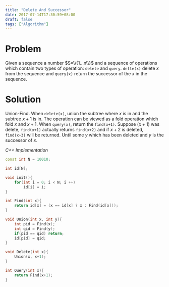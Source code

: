 ```yaml
---
title: "Delete And Successor"
date: 2017-07-14T17:30:59+08:00
draft: false
tags: ["Algorithm"]
---
```


# Problem

Given a sequence a number $S=\\{1...n\\}$ and a sequence of operations which contain two types of operation: `delete` and `query`. `delte(x)` delete $x$ from the sequence and `query(x)` return the successor of the $x$ in the sequence.

# Solution

Union-Find. When `delete(x)`, union the subtree where $x$ is in and the subtree $x+1$ is in. The operation can be viewed as a fold operation which fold $x$ and $x+1$. When `query(x)`, return the `find(x+1)`. Suppose $(x+1)$ was delete, `find(x+1)` actually returns `find(x+2)` and if $x+2$ is deleted, `find(x+3)` will be returned. Until some $y$ which has been deleted and $y$ is the successor of $x$.

*C++ Implementation*

```c++
const int N = 10010;

int id[N];

void init(){
    for(int i = 0; i < N; i ++)
        id[i] = i;
}

int Find(int x){
    return id[x] = (x == id[x] ? x : Find(id[x]));
}

void Union(int x, int y){
    int pid = Find(x);
    int qid = Find(y);
    if(pid == qid) return;
    id[pid] = qid;
}

void Delete(int x){
    Union(x, x+1);
}

int Query(int x){
    return Find(x+1);
}
```